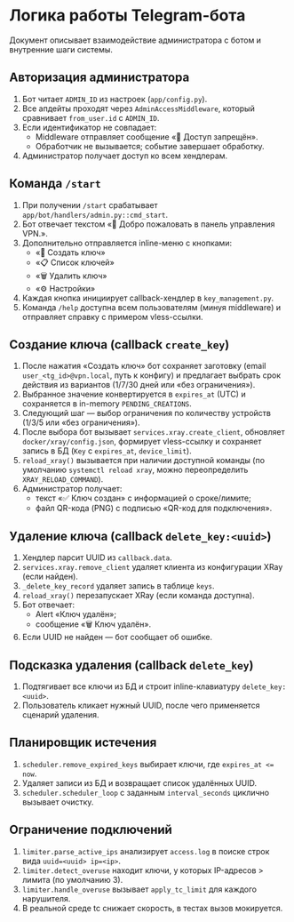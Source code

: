 # Логика работы Telegram-бота

Документ описывает взаимодействие администратора с ботом и внутренние шаги системы.

## Авторизация администратора
1. Бот читает `ADMIN_ID` из настроек (`app/config.py`).
2. Все апдейты проходят через `AdminAccessMiddleware`, который сравнивает `from_user.id` с `ADMIN_ID`.
3. Если идентификатор не совпадает:
   - Middleware отправляет сообщение «🚫 Доступ запрещён».
   - Обработчик не вызывается; событие завершает обработку.
4. Администратор получает доступ ко всем хендлерам.

## Команда `/start`
1. При получении `/start` срабатывает `app/bot/handlers/admin.py::cmd_start`.
2. Бот отвечает текстом «👋 Добро пожаловать в панель управления VPN.».
3. Дополнительно отправляется inline-меню с кнопками:
   - «🔑 Создать ключ»
   - «📋 Список ключей»
   - «🗑 Удалить ключ»
   - «⚙️ Настройки»
4. Каждая кнопка инициирует callback-хендлер в `key_management.py`.
5. Команда `/help` доступна всем пользователям (минуя middleware) и отправляет справку с примером vless-ссылки.

## Создание ключа (callback `create_key`)
1. После нажатия «Создать ключ» бот сохраняет заготовку (email `user_<tg_id>@vpn.local`, путь к конфигу) и предлагает выбрать срок действия из вариантов (1/7/30 дней или «без ограничения»).
2. Выбранное значение конвертируется в `expires_at` (UTC) и сохраняется в in-memory `PENDING_CREATIONS`.
3. Следующий шаг — выбор ограничения по количеству устройств (1/3/5 или «без ограничения»).
4. После выбора бот вызывает `services.xray.create_client`, обновляет `docker/xray/config.json`, формирует vless-ссылку и сохраняет запись в БД (`Key` с `expires_at`, `device_limit`).
5. `reload_xray()` вызывается при наличии доступной команды (по умолчанию `systemctl reload xray`, можно переопределить `XRAY_RELOAD_COMMAND`).
6. Администратор получает:
   - текст «✅ Ключ создан» с информацией о сроке/лимите;
   - файл QR-кода (PNG) с подписью «QR-код для подключения».

## Удаление ключа (callback `delete_key:<uuid>`)
1. Хендлер парсит UUID из `callback.data`.
2. `services.xray.remove_client` удаляет клиента из конфигурации XRay (если найден).
3. `_delete_key_record` удаляет запись в таблице `keys`.
4. `reload_xray()` перезапускает XRay (если команда доступна).
5. Бот отвечает:
   - Alert «Ключ удалён»;
   - сообщение «🗑 Ключ <uuid> удалён».
6. Если UUID не найден — бот сообщает об ошибке.

## Подсказка удаления (callback `delete_key`)
1. Подтягивает все ключи из БД и строит inline-клавиатуру `delete_key:<uuid>`.
2. Пользователь кликает нужный UUID, после чего применяется сценарий удаления.

## Планировщик истечения
1. `scheduler.remove_expired_keys` выбирает ключи, где `expires_at <= now`.
2. Удаляет записи из БД и возвращает список удалённых UUID.
3. `scheduler.scheduler_loop` с заданным `interval_seconds` циклично вызывает очистку.

## Ограничение подключений
1. `limiter.parse_active_ips` анализирует `access.log` в поиске строк вида `uuid=<uuid> ip=<ip>`.
2. `limiter.detect_overuse` находит ключи, у которых IP-адресов > лимита (по умолчанию 3).
3. `limiter.handle_overuse` вызывает `apply_tc_limit` для каждого нарушителя.
4. В реальной среде tc снижает скорость, в тестах вызов мокируется.
